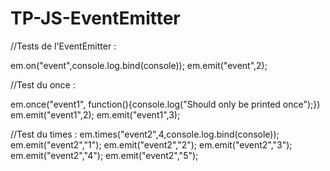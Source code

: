 TP-JS-EventEmitter
==================

//Tests de l'EventEmitter :

em.on("event",console.log.bind(console)); 
em.emit("event",2); 

//Test du once :

em.once("event1", function(){console.log("Should only be printed once");}) 
em.emit("event1",2);
em.emit("event1",3);

//Test du times :
em.times("event2",4,console.log.bind(console)); 
em.emit("event2","1"); 
em.emit("event2","2"); 
em.emit("event2","3"); 
em.emit("event2","4"); 
em.emit("event2","5");
